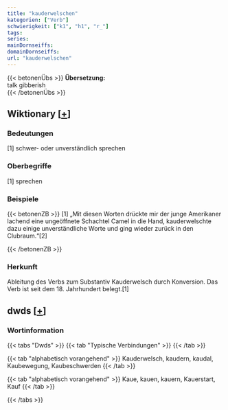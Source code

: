 ```yaml
---
title: "kauderwelschen"
kategorien: ["Verb"]
schwierigkeit: ["k1", "h1", "r_"]
tags:
series:
mainDornseiffs:
domainDornseiffs:
url: "kauderwelschen"
---
```


{{< betonenÜbs >}}
**Übersetzung:**  
talk gibberish  
{{< /betonenÜbs >}}

## Wiktionary [[+](https://de.wiktionary.org/wiki/kauderwelschen)]

### Bedeutungen
[1] schwer- oder unverständlich sprechen  

### Oberbegriffe
[1] sprechen  

### Beispiele
{{< betonenZB >}}
[1] „Mit diesen Worten drückte mir der junge Amerikaner lachend eine ungeöffnete Schachtel Camel in die Hand, kauderwelschte dazu einige unverständliche Worte und ging wieder zurück in den Clubraum.“[2]  

{{< /betonenZB >}}
### Herkunft
Ableitung des Verbs zum Substantiv Kauderwelsch durch Konversion. Das Verb ist seit dem 18. Jahrhundert belegt.[1]  



## dwds [[+](https://www.dwds.de/wb/kauderwelschen)]

### Wortinformation
{{< tabs "Dwds" >}}
{{< tab "Typische Verbindungen" >}}
{{< /tab >}}

{{< tab "alphabetisch vorangehend" >}}
Kauderwelsch, kaudern, kaudal, Kaubewegung, Kaubeschwerden
{{< /tab >}}

{{< tab "alphabetisch vorangehend" >}}
Kaue, kauen, kauern, Kauerstart, Kauf
{{< /tab >}}

{{< /tabs >}}

